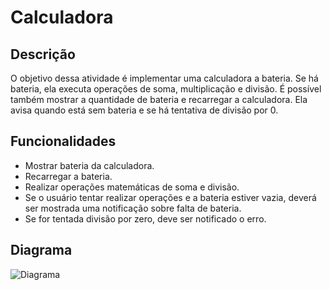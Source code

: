 # Calculadora

## Descrição
O objetivo dessa atividade é implementar uma calculadora a bateria. Se há bateria, ela executa operações de soma, multiplicação e divisão. É possível também mostrar a quantidade de bateria e recarregar a calculadora. Ela avisa quando está sem bateria e se há tentativa de divisão por 0.

## Funcionalidades
- Mostrar bateria da calculadora.
- Recarregar a bateria.
- Realizar operações matemáticas de soma e divisão.
- Se o usuário tentar realizar operações e a bateria estiver vazia, deverá ser mostrada uma notificação sobre falta de bateria.
- Se for tentada divisão por zero, deve ser notificado o erro.

## Diagrama
![Diagrama](https://github.com/deboravians/exerciciosPOO/assets/107967364/dec1659d-b088-41df-a011-29430116280c)
